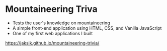# Mountaineering Triva #
* Tests the user's knowledge on mountaineering
* A simple front-end application using HTML, CSS, and Vanilla JavaScript
* One of my first web applications I built


https://jaksik.github.io/mountaineering-trivia/
